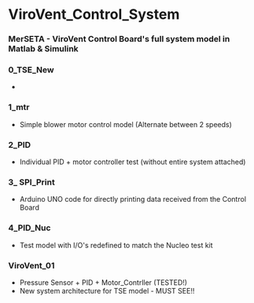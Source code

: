 # ViroVent_Control_System

### MerSETA - ViroVent Control Board's full system model in Matlab &amp; Simulink

### 0_TSE_New

* 

### 1_mtr

* Simple blower motor control model (Alternate between 2 speeds)

### 2_PID

* Individual PID + motor controller test (without entire system attached)

### 3_ SPI_Print

* Arduino UNO code for directly printing data received from the Control Board

### 4_PID_Nuc

* Test model with I/O's redefined to match the Nucleo test kit

### ViroVent_01

* Pressure Sensor + PID + Motor_Contrller (TESTED!)
* New system architecture for TSE model - MUST SEE!!
